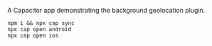 A Capacitor app demonstrating the background geolocation plugin.

    npm i && npx cap sync
    npx cap open android
    npx cap open ios
